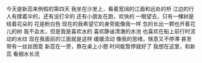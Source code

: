 今天是新蕊来例假的第四天
我坐在沙发上，看着宽阔的江面和远处的桥
江边的行人有撑着伞的，还有没打伞的
还有小朋友在跑，欢快的
一眼望去，只有一棵树是结着花朵的
花是粉白色
现在的我希望它的身旁能像我一样
忽的长出一颗也开着花儿的树
我不会水，但是我是喜欢水的
喜欢静谧清澈的水池
也喜欢在船上前行时流动的水纹
现在我面前的江面就是这样
缓缓流动
像我的思绪，惬意又不停滞
甚至带有一丝丝困意
新蕊在一旁，靠在桌上小憩
时间能暂停就好了
我想在这里，和新蕊
看细水长流